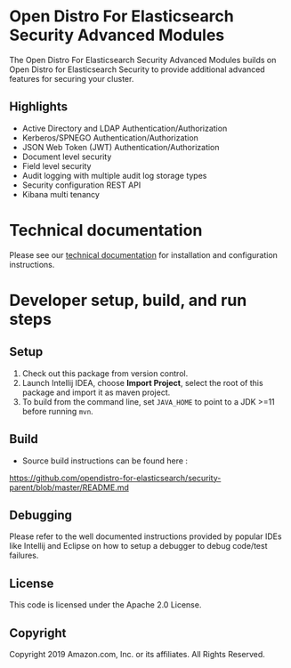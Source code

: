 # Open Distro For Elasticsearch Security Advanced Modules

The Open Distro For Elasticsearch Security Advanced Modules builds on Open Distro for Elasticsearch Security to provide additional advanced features for securing your cluster. 

## Highlights

* Active Directory and LDAP Authentication/Authorization
* Kerberos/SPNEGO Authentication/Authorization
* JSON Web Token (JWT) Authentication/Authorization
* Document level security
* Field level security
* Audit logging with multiple audit log storage types
* Security configuration REST API
* Kibana multi tenancy

# Technical documentation

Please see our [technical documentation](https://opendistro.github.io/for-elasticsearch-docs/) for installation and configuration instructions.

# Developer setup, build, and run steps


## Setup

1. Check out this package from version control.
1. Launch Intellij IDEA, choose **Import Project**,  select the root of this package and import it as maven project. 
1. To build from the command line, set `JAVA_HOME` to point to a JDK >=11 before running `mvn`.


## Build

* Source build instructions can be found here : 

https://github.com/opendistro-for-elasticsearch/security-parent/blob/master/README.md


## Debugging

Please refer to the well documented instructions provided by popular IDEs like Intellij and Eclipse on how to setup a debugger to debug code/test failures.


## License

This code is licensed under the Apache 2.0 License. 

## Copyright

Copyright 2019 Amazon.com, Inc. or its affiliates. All Rights Reserved.


